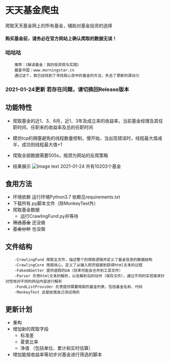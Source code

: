 # 天天基金爬虫

爬取天天基金网上的所有基金，辅助对基金投资的选择

#### 购买基金前，请务必在官方网站上确认爬取的数据无误！

### 咕咕咕

        推荐：《解读基金：我的投资观与实践》
        晨星中国：www.morningstar.cn
        通过这个，我已经找到了寻找我心目中的基金的方法，失去了更新的源动力

### 2021-01-24更新 若存在问题，请切换回Release版本

## 功能特性

- 爬取基金的近1、3、6月，近1、3年及成立来的收益率，当前基金经理及其任职时间、任职来的收益率及总的任职时间
- 模仿tcp的拥塞避免的线程数量控制，慢开始，当出现错误时，线程最大值减半，成功则线程最大值+1
- 爬取全部数据需要505s，瓶颈为网站的反爬策略

- 结果展示
  ![Image text](./image/result-2.png)
  2021-01-24 共有10203个基金

## 食用方法

- 环境依赖 运行环境Python3.7 依赖见requirements.txt
- 下载所有.py脚本文件（除MonkeyTest外）
- 爬取基金数据
    - 运行CrawlingFund.py并等待
- ~~筛选基金~~ 还没做
- ~~基金分析~~ 也没做

## 文件结构

        -CrawlingFund 爬取主文件，描述整个的爬取逻辑并定义了基金信息的数据结构
        -CrawlingCore 爬取核心，定义了从输入网页链接到获得html文本的过程
        -FakeUAGetter 提供虚假的UA（将来可能会合并到工具文件）
        -Parser 负责html文本的解析，以及解析后的动作（保存文件），通过不同的实现类来针对性地对不同的网站内容进行解析
        -FundListProvider 负责提供需要爬取的基金列表，包括基金名称、代码
        -MonkeyTest 这是给我自己测试用的

## 更新计划
- 重构
- 增加新的爬取字段
    - 标准差
    - 夏普比率
    - 净值 （包括单位、累计和实时估算）
- 增加能按收益率等初步对基金进行筛选的脚本
